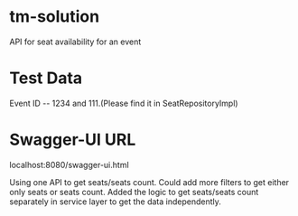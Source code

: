 # tm-solution
API for seat availability for an event


# Test Data
Event ID -- 1234 and 111.(Please find it in SeatRepositoryImpl)

# Swagger-UI URL
localhost:8080/swagger-ui.html


Using one API to get seats/seats count. Could add more filters to get either only seats or seats count.
Added the logic to get seats/seats count separately in service layer to get the data independently.